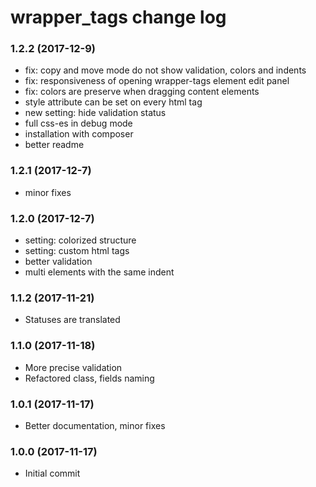 # wrapper_tags change log


### 1.2.2 (2017-12-9)

* fix: copy and move mode do not show validation, colors and indents
* fix: responsiveness of opening wrapper-tags element edit panel
* fix: colors are preserve when dragging content elements
* style attribute can be set on every html tag
* new setting: hide validation status
* full css-es in debug mode 
* installation with composer
* better readme

### 1.2.1 (2017-12-7)

* minor fixes

### 1.2.0 (2017-12-7)

* setting: colorized structure
* setting: custom html tags
* better validation
* multi elements with the same indent

### 1.1.2 (2017-11-21)

* Statuses are translated

### 1.1.0 (2017-11-18)

* More precise validation
* Refactored class, fields naming

### 1.0.1 (2017-11-17)

* Better documentation, minor fixes

### 1.0.0 (2017-11-17)

* Initial commit
